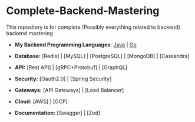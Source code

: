 # Complete-Backend-Mastering
This repository is for complete (Possibly everything related to backend) backend mastering 

- **My Backend Programming Languages:** [Java](https://github.com/Ankushryuga/java-practical-practice)      |      [Go](https://github.com/Ankushryuga/Golang)

- **Database:** [Redis] | [MySQL] | [PostgreSQL] | [MongoDB] | [Cassandra]

- **API:** [Rest API] | [gRPC+Protobuf] | [GraphQL]

- **Security:** [Oauth2.0] | [Spring Security] 

- **Gateways:** [API Gateways] | [Load Balancer]

- **Cloud:** [AWS] | [GCP]

- **Documentation:** [Swagger] | [Zod]
